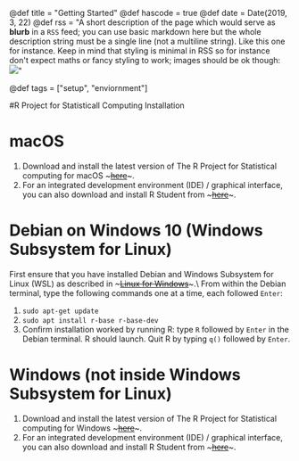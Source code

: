 @def title = "Getting Started"
@def hascode = true
@def date = Date(2019, 3, 22)
@def rss = "A short description of the page which would serve as **blurb** in a `RSS` feed; you can use basic markdown here but the whole description string must be a single line (not a multiline string). Like this one for instance. Keep in mind that styling is minimal in RSS so for instance don't expect maths or fancy styling to work; images should be ok though: ![](https://upload.wikimedia.org/wikipedia/en/3/32/Rick_and_Morty_opening_credits.jpeg)"

@def tags = ["setup", "enviornment"]

#R Project for Statisticall Computing Installation

# macOS
1. Download and install the latest version of The R Project for Statistical computing for macOS ~~~<a href="https://cloud.r-project.org/" target="_blank">here</a>~~~.
2. For an integrated development environment (IDE) / graphical interface, you can also download and install R Student from ~~~<a href="https://rstudio.com/products/rstudio/download/#download" target="_blank">here</a>~~~.

# Debian on Windows 10 (Windows Subsystem for Linux)
First ensure that you have installed Debian and Windows Subsystem for Linux (WSL) as described in ~~~<a href="/programming/setup/wsl/">Linux for Windows</a>~~~.\\
From within the Debian terminal, type the following commands one at a time, each followed `Enter`:
1. `sudo apt-get update`
2. `sudo apt install r-base r-base-dev`
3. Confirm installation worked by running R: type `R` followed by `Enter` in the Debian terminal. R should launch. Quit R by typing `q()` followed by `Enter`.

# Windows (not inside Windows Subsystem for Linux)
1. Download and install the latest version of The R Project for Statistical computing for Windows ~~~<a href="https://cloud.r-project.org/" target="_blank">here</a>~~~.
2. For an integrated development environment (IDE) / graphical interface, you can also download and install R Student from ~~~<a href="https://rstudio.com/products/rstudio/download/#download" target="_blank">here</a>~~~.